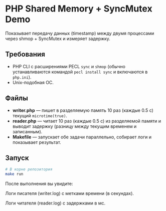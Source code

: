 # PHP Shared Memory + SyncMutex Demo

Показывает передачу данных (timestamp) между двумя процессами через shmop + SyncMutex и измеряет задержку.

## Требования

- PHP CLI с расширениями PECL `sync` и `shmop` (обычно устанавливаются командой `pecl install sync` и включаются в `php.ini`).
- Unix-подобная ОС.

## Файлы

- **writer.php** — пишет в разделяемую память 10 раз (каждые 0.5 с) текущий `microtime(true)`.
- **reader.php** — читает 10 раз (каждые 0.5 с) из разделяемой памяти и выводит задержку (разницу между текущим временем и записанным).
- **Makefile** — запускает обе задачи параллельно, собирает логи и показывает результат.

## Запуск

```sh
# В корне репозитория
make run
```
После выполнения вы увидите:

Логи писателя (writer.log) с метками времени (в секундах).

Логи читателя (reader.log) с задержками в мс.